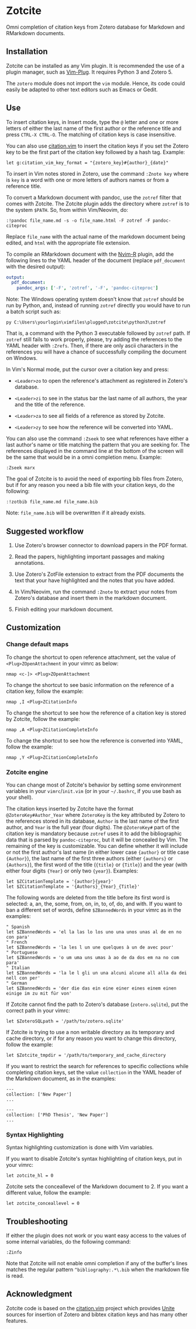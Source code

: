 # Zotcite

Omni completion of citation keys from Zotero database for Markdown and RMarkdown documents.

## Installation

Zotcite can be installed as any Vim plugin. It is recommended the use of a
plugin manager, such as [Vim-Plug](https://github.com/junegunn/vim-plug). It
requires Python 3 and Zotero 5.

The `zotero` module does not import the `vim` module. Hence, its code could
easily be adapted to other text editors such as Emacs or Gedit.

## Use

To insert citation keys, in Insert mode, type the `@` letter and one or more
letters of either the last name of the first author or the reference title and
press `CTRL-X CTRL-O`. The matching of citation keys is case insensitive.

You can also use [citation.vim](https://github.com/rafaqz/citation.vim)
to insert the citation keys if you set the Zotero key to be the first part of
the citation key followed by a hash tag. Example:

```vim
let g:citation_vim_key_format = "{zotero_key}#{author}_{date}"
```

To insert in Vim notes stored in Zotero, use the command `:Znote key` where is
`key` is a word with one or more letters of authors names or from a reference
title.

To convert a Markdown document with pandoc, use the `zotref` filter that comes
with Zotcite. The Zotcite plugin adds the directory where `zotref` is to
the system `$PATH`. So, from within Vim/Neovim, do:

```vim
:!pandoc file_name.md -s -o file_name.html -F zotref -F pandoc-citeproc
```

Replace `file_name` with the actual name of the markdown document being
edited, and `html` with the appropriate file extension.

To compile an RMarkdown document with the [Nvim-R](https://github.com/jalvesaq/Nvim-R)
plugin, add the following lines to the YAML header of the document (replace
`pdf_document` with the desired output):

```yaml
output:
  pdf_document:
    pandoc_args: ['-F', 'zotref', '-F', 'pandoc-citeproc']
```

Note: The Windows operating system doesn't know that `zotref` should be run by
Python, and, instead of running `zotref` directly you would have to run a
batch script such as:

```
py C:\Users\yourlogin\vimfiles\plugged\zotcite\python3\zotref
```

That is, a command with the Python 3 executable followed by `zotref` path. If
`zotref` still fails to work properly, please, try adding the references to
the YAML header with `:Zrefs`. Then, if there are only ascii characters in
the references you will have a chance of successfully compiling the document
on Windows.

In Vim's Normal mode, put the cursor over a citation key and press:

  - `<Leader>zo` to open the reference's attachment as registered in Zotero's
    database.

  - `<Leader>zi` to see in the status bar the last name of all authors, the
    year and the title of the reference.

  - `<Leader>za` to see all fields of a reference as stored by Zotcite.

  - `<Leader>zy` to see how the reference will be converted into YAML.

You can also use the command `:Zseek` to see what references have either a
last author's name or title matching the pattern that you are seeking for. The
references displayed in the command line at the bottom of the screen will be
the same that would be in a omni completion menu. Example:

```vim
:Zseek marx
```

The goal of Zotcite is to avoid the need of exporting bib files from Zotero,
but if for any reason you need a bib file with your citation keys, do the
following:

```vim
:!zotbib file_name.md file_name.bib
```

Note: `file_name.bib` will be overwritten if it already exists.

## Suggested workflow

  1. Use Zotero's browser connector to download papers in the PDF format.

  2. Read the papers, highlighting important passages and making annotations.

  3. Use Zotero's ZotFile extension to extract from the PDF documents the text
     that your have highlighted and the notes that you have added.

  4. In Vim/Neovim, run the command `:Znote` to extract your notes from
     Zotero's database and insert them in the markdown document.

  5. Finish editing your markdown document.


## Customization

### Change default maps

To change the shortcut to open reference attachment, set the value of
`<Plug>ZOpenAttachment` in your vimrc as below:

```vim
nmap <c-]> <Plug>ZOpenAttachment
```

To change the shortcut to see basic information on the reference of a
citation key, follow the example:

```vim
nmap ,I <Plug>ZCitationInfo
```

To change the shortcut to see how the reference of a citation key is stored
by Zotcite, follow the example:

```vim
nmap ,A <Plug>ZCitationCompleteInfo
```

To change the shortcut to see how the reference is converted into YAML,
follow the example:

```vim
nmap ,Y <Plug>ZCitationCompleteInfo
```


### Zotcite engine

You can change most of Zotcite's behavior by setting some environment
variables in your `vimrc`/`init.vim` (or in your `~/.bashrc`, if you use bash
as your shell).

The citation keys inserted by Zotcite have the format `@ZoteroKey#Author_Year`
where `ZoteroKey` is the key attributed by Zotero to the references stored in
its database, `Author` is the last name of the first author, and `Year` is the
full year (four digits). The `@ZoteroKey#` part of the citation key is
mandatory because `zotref` uses it to add the bibliographic data that is
parsed by `pandoc-citeproc`, but it will be concealed by Vim. The remaining of
the key is customizable. You can define whether it will include or not the
first author's last name (in either lower case `{author}` or title case
`{Author}`), the last name of the first three authors (either `{authors}` or
`{Authors}`), the first word of the title (`{title}` or `{Title}`) and the
year (with either four digits `{Year}` or only two `{year}`). Examples:

```vim
let $ZCitationTemplate = '{author}{year}'
let $ZCitationTemplate = '{Authors}_{Year}_{Title}'
```

The following words are deleted from the title before its first word is
selected: a, an, the, some, from, on, in, to, of, do, and with. If you want to
ban a different set of words, define `$ZBannedWords` in your vimrc as in the
examples:

```vim
" Spanish
let $ZBannedWords = 'el la las lo los uno una unos unas al de en no con para'
" French
let $ZBannedWords = 'la les l un une quelques à un de avec pour'
" Portuguese
let $ZBannedWords = 'o um uma uns umas à ao de da dos em na no com para'
" Italian
let $ZBannedWords = 'la le l gli un una alcuni alcune all alla da dei nell con per'
" German
let $ZBannedWords = 'der die das ein eine einer eines einem einen einige im zu mit für von'
```

If Zotcite cannot find the path to Zotero's database (`zotero.sqlite`), put
the correct path in your vimrc:

```vim
let $ZoteroSQLpath = '/path/to/zotero.sqlite'
```

If Zotcite is trying to use a non writable directory as its temporary and
cache directory, or if for any reason you want to change this directory,
follow the example:

```vim
let $Zotcite_tmpdir = '/path/to/temporary_and_cache_directory
```

If you want to restrict the search for references to specific collections
while completing citation keys, set the value `collection` in the YAML header
of the Markdown document, as in the examples:

```
---
collection: ['New Paper']
...
```

```
---
collection: ['PhD Thesis', 'New Paper']
...
```

### Syntax Highlighting

Syntax highlighting customization is done with Vim variables.

If you want to disable Zotcite's syntax highlighting of citation keys, put in
your vimrc:

```vim
let zotcite_hl = 0
```

Zotcite sets the conceallevel of the Markdown document to 2. If you want a
different value, follow the example:

```vim
let zotcite_conceallevel = 0
```

## Troubleshooting

If either the plugin does not work or you want easy access to the values of
some internal variables, do the following command:

```vim
:Zinfo
```

Note that Zotcite will not enable omni completion if any of the buffer's lines
matches the regular pattern `^bibliography:.*\.bib` when the markdown file is read.

## Acknowledgment

Zotcite code is based on the
[citation.vim](https://github.com/rafaqz/citation.vim) project which provides
[Unite](https://github.com/Shougo/unite.vim) sources for insertion of Zotero
and bibtex citation keys and has many other features.

